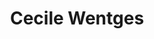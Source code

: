 ---
category: residents
layout: post
title: Cecile Wentges 
profession: spacial design  
website: www.cecilewentges.com
image: /images/residents/cecilewentges_01.png
---